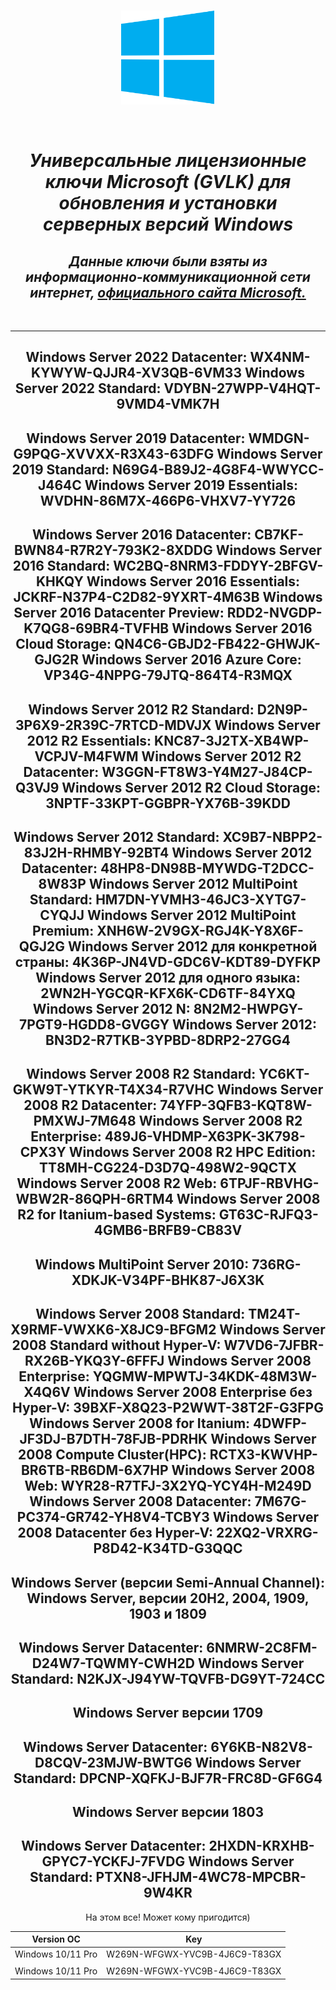  <br/>
<p align="Center">
<img src="./Windows_Logo.png" width="150" height="150"/>
</p><br/>
<h1 align="Center"><i>Универсальные лицензионные ключи Microsoft (GVLK) для обновления и установки серверных версий Windows</i></h1>
<h2 align="Center"><i>Данные ключи были взяты из информационно-коммуникационной сети интернет, <a href="https://learn.microsoft.com/ru-ru/windows-server/get-started/kms-client-activation-keys">официального сайта Microsoft.</a></i></h2><br/>
<html>
<body>
<div align="Center">
<table>
 <thead>
  <tr>
   <th>Version OC</th>
   <th>Key</th>
  </tr>
 </thead>
 <tbody>
  <tr>
   <td align="Left">Windows 10/11 Pro</td>
   <td>W269N-WFGWX-YVC9B-4J6C9-T83GX</td>
  </tr>
  <tr>
   <td colspan="2"> </td>
  </tr>
  <tr>
   <td align="Left">Windows 10/11 Pro</td>
   <td>W269N-WFGWX-YVC9B-4J6C9-T83GX</td>
  </tr>

















--------------------------------------------------------------------------------------------------------------------------------------------------------------------------------------------------
Windows Server 2022 Datacenter: WX4NM-KYWYW-QJJR4-XV3QB-6VM33
Windows Server 2022 Standard: VDYBN-27WPP-V4HQT-9VMD4-VMK7H
------------
Windows Server 2019 Datacenter: WMDGN-G9PQG-XVVXX-R3X43-63DFG
Windows Server 2019 Standard: N69G4-B89J2-4G8F4-WWYCC-J464C
Windows Server 2019 Essentials: WVDHN-86M7X-466P6-VHXV7-YY726
------------
Windows Server 2016 Datacenter: CB7KF-BWN84-R7R2Y-793K2-8XDDG
Windows Server 2016 Standard: WC2BQ-8NRM3-FDDYY-2BFGV-KHKQY
Windows Server 2016 Essentials: JCKRF-N37P4-C2D82-9YXRT-4M63B
Windows Server 2016 Datacenter Preview: RDD2-NVGDP-K7QG8-69BR4-TVFHB
Windows Server 2016 Cloud Storage: QN4C6-GBJD2-FB422-GHWJK-GJG2R
Windows Server 2016 Azure Core: VP34G-4NPPG-79JTQ-864T4-R3MQX
------------
Windows Server 2012 R2 Standard: D2N9P-3P6X9-2R39C-7RTCD-MDVJX
Windows Server 2012 R2 Essentials: KNC87-3J2TX-XB4WP-VCPJV-M4FWM
Windows Server 2012 R2 Datacenter: W3GGN-FT8W3-Y4M27-J84CP-Q3VJ9
Windows Server 2012 R2 Cloud Storage: 3NPTF-33KPT-GGBPR-YX76B-39KDD
------------
Windows Server 2012 Standard: XC9B7-NBPP2-83J2H-RHMBY-92BT4
Windows Server 2012 Datacenter: 48HP8-DN98B-MYWDG-T2DCC-8W83P
Windows Server 2012 MultiPoint Standard: HM7DN-YVMH3-46JC3-XYTG7-CYQJJ
Windows Server 2012 MultiPoint Premium: XNH6W-2V9GX-RGJ4K-Y8X6F-QGJ2G
Windows Server 2012 для конкретной страны: 4K36P-JN4VD-GDC6V-KDT89-DYFKP
Windows Server 2012 для одного языка: 2WN2H-YGCQR-KFX6K-CD6TF-84YXQ
Windows Server 2012 N: 8N2M2-HWPGY-7PGT9-HGDD8-GVGGY
Windows Server 2012: BN3D2-R7TKB-3YPBD-8DRP2-27GG4
------------
Windows Server 2008 R2 Standard: YC6KT-GKW9T-YTKYR-T4X34-R7VHC
Windows Server 2008 R2 Datacenter: 74YFP-3QFB3-KQT8W-PMXWJ-7M648
Windows Server 2008 R2 Enterprise: 489J6-VHDMP-X63PK-3K798-CPX3Y
Windows Server 2008 R2 HPC Edition: TT8MH-CG224-D3D7Q-498W2-9QCTX
Windows Server 2008 R2 Web: 6TPJF-RBVHG-WBW2R-86QPH-6RTM4
Windows Server 2008 R2 for Itanium-based Systems: GT63C-RJFQ3-4GMB6-BRFB9-CB83V
------------
Windows MultiPoint Server 2010: 736RG-XDKJK-V34PF-BHK87-J6X3K
------------
Windows Server 2008 Standard: TM24T-X9RMF-VWXK6-X8JC9-BFGM2
Windows Server 2008 Standard without Hyper-V: W7VD6-7JFBR-RX26B-YKQ3Y-6FFFJ
Windows Server 2008 Enterprise: YQGMW-MPWTJ-34KDK-48M3W-X4Q6V
Windows Server 2008 Enterprise без Hyper-V: 39BXF-X8Q23-P2WWT-38T2F-G3FPG
Windows Server 2008 for Itanium: 4DWFP-JF3DJ-B7DTH-78FJB-PDRHK
Windows Server 2008 Compute Cluster(HPC): RCTX3-KWVHP-BR6TB-RB6DM-6X7HP
Windows Server 2008 Web: WYR28-R7TFJ-3X2YQ-YCY4H-M249D
Windows Server 2008 Datacenter: 7M67G-PC374-GR742-YH8V4-TCBY3
Windows Server 2008 Datacenter без Hyper-V: 22XQ2-VRXRG-P8D42-K34TD-G3QQC
------------
Windows Server (версии Semi-Annual Channel): Windows Server, версии 20H2, 2004, 1909, 1903 и 1809
------------
Windows Server Datacenter: 6NMRW-2C8FM-D24W7-TQWMY-CWH2D
Windows Server Standard: N2KJX-J94YW-TQVFB-DG9YT-724CC
------------
Windows Server версии 1709
------------
Windows Server Datacenter: 6Y6KB-N82V8-D8CQV-23MJW-BWTG6
Windows Server Standard: DPCNP-XQFKJ-BJF7R-FRC8D-GF6G4
------------
Windows Server версии 1803
------------
Windows Server Datacenter: 2HXDN-KRXHB-GPYC7-YCKFJ-7FVDG
Windows Server Standard: PTXN8-JFHJM-4WC78-MPCBR-9W4KR
--------------------------------------------------------------------------------------------------------------------------------------------------------------------------------------------------
На этом все! Может кому пригодится)
